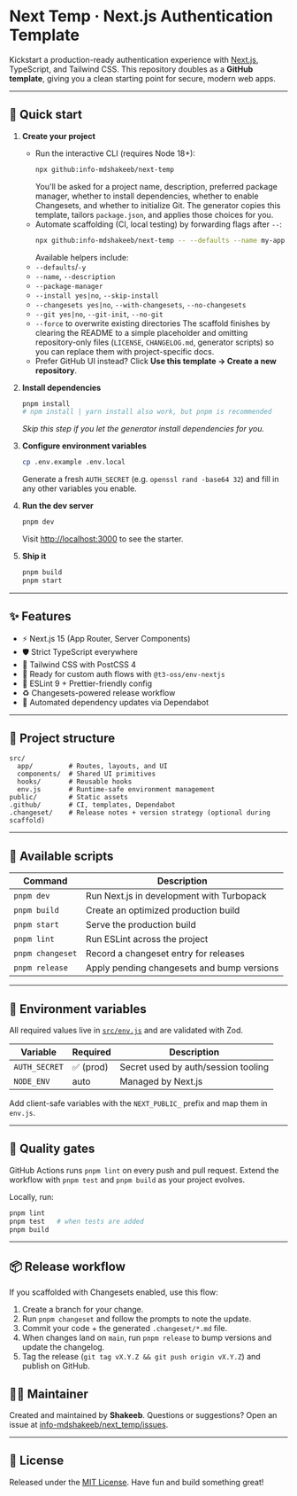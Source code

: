 # Next Temp · Next.js Authentication Template

Kickstart a production-ready authentication experience with [Next.js](https://nextjs.org), TypeScript, and Tailwind CSS. This repository doubles as a **GitHub template**, giving you a clean starting point for secure, modern web apps.

---

## 🚀 Quick start

1. **Create your project**

   - Run the interactive CLI (requires Node 18+):
     ```bash
     npx github:info-mdshakeeb/next-temp
     ```
     You'll be asked for a project name, description, preferred package manager, whether to install dependencies, whether to enable Changesets, and whether to initialize Git. The generator copies this template, tailors `package.json`, and applies those choices for you.
   - Automate scaffolding (CI, local testing) by forwarding flags after `--`:
     ```bash
     npx github:info-mdshakeeb/next-temp -- --defaults --name my-app --skip-install
     ```
     Available helpers include:
   - `--defaults`/`-y`
   - `--name`, `--description`
   - `--package-manager`
   - `--install yes|no`, `--skip-install`
   - `--changesets yes|no`, `--with-changesets`, `--no-changesets`
   - `--git yes|no`, `--git-init`, `--no-git`
   - `--force` to overwrite existing directories
     The scaffold finishes by clearing the README to a simple placeholder and omitting repository-only files (`LICENSE`, `CHANGELOG.md`, generator scripts) so you can replace them with project-specific docs.
   - Prefer GitHub UI instead? Click **Use this template → Create a new repository**.

2. **Install dependencies**

   ```bash
   pnpm install
   # npm install | yarn install also work, but pnpm is recommended
   ```

   _Skip this step if you let the generator install dependencies for you._

3. **Configure environment variables**

   ```bash
   cp .env.example .env.local
   ```

   Generate a fresh `AUTH_SECRET` (e.g. `openssl rand -base64 32`) and fill in any other variables you enable.

4. **Run the dev server**

   ```bash
   pnpm dev
   ```

   Visit [http://localhost:3000](http://localhost:3000) to see the starter.

5. **Ship it**
   ```bash
   pnpm build
   pnpm start
   ```

---

## ✨ Features

- ⚡️ Next.js 15 (App Router, Server Components)
- 🛡️ Strict TypeScript everywhere
- 🎨 Tailwind CSS with PostCSS 4
- 🔐 Ready for custom auth flows with `@t3-oss/env-nextjs`
- 🧰 ESLint 9 + Prettier-friendly config
- ♻️ Changesets-powered release workflow
- 🤖 Automated dependency updates via Dependabot

---

## 🧱 Project structure

```
src/
  app/         # Routes, layouts, and UI
  components/  # Shared UI primitives
  hooks/       # Reusable hooks
  env.js       # Runtime-safe environment management
public/        # Static assets
.github/       # CI, templates, Dependabot
.changeset/    # Release notes + version strategy (optional during scaffold)
```

---

## 🔧 Available scripts

| Command          | Description                                |
| ---------------- | ------------------------------------------ |
| `pnpm dev`       | Run Next.js in development with Turbopack  |
| `pnpm build`     | Create an optimized production build       |
| `pnpm start`     | Serve the production build                 |
| `pnpm lint`      | Run ESLint across the project              |
| `pnpm changeset` | Record a changeset entry for releases      |
| `pnpm release`   | Apply pending changesets and bump versions |

---

## 🔐 Environment variables

All required values live in [`src/env.js`](./src/env.js) and are validated with Zod.

| Variable      | Required  | Description                         |
| ------------- | --------- | ----------------------------------- |
| `AUTH_SECRET` | ✅ (prod) | Secret used by auth/session tooling |
| `NODE_ENV`    | auto      | Managed by Next.js                  |

Add client-safe variables with the `NEXT_PUBLIC_` prefix and map them in `env.js`.

---

## 🧪 Quality gates

GitHub Actions runs `pnpm lint` on every push and pull request. Extend the workflow with `pnpm test` and `pnpm build` as your project evolves.

Locally, run:

```bash
pnpm lint
pnpm test   # when tests are added
pnpm build
```

---

## 📦 Release workflow

If you scaffolded with Changesets enabled, use this flow:

1. Create a branch for your change.
2. Run `pnpm changeset` and follow the prompts to note the update.
3. Commit your code + the generated `.changeset/*.md` file.
4. When changes land on `main`, run `pnpm release` to bump versions and update the changelog.
5. Tag the release (`git tag vX.Y.Z && git push origin vX.Y.Z`) and publish on GitHub.

## 👨‍💻 Maintainer

Created and maintained by **Shakeeb**. Questions or suggestions? Open an issue at [info-mdshakeeb/next_temp/issues](https://github.com/info-mdshakeeb/next_temp/issues).

---

## 📄 License

Released under the [MIT License](./LICENSE). Have fun and build something great!
